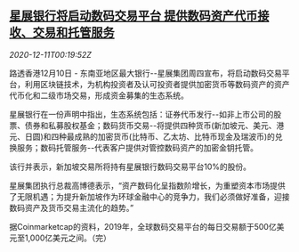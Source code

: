 <!--1607648111000-->
[星展银行将启动数码交易平台 提供数码资产代币接收、交易和托管服务](https://cn.reuters.com/article/dbs-digital-platform-1210-thur-idCNKBS28L01E)
------

<div><i>2020-12-11T00:19:52Z</i></div><p>路透香港12月10日 - 东南亚地区最大银行--星展集团周四宣布，将启动数码交易平台，利用区块链技术，为机构投资者及认可投资者提供加密货币等数码资产的资产代币化和二级市场交易，形成资金募集的生态系统。</p><p>星展银行在一份声明中指出，生态系统包括：证券代币发行--如非上市公司的股票、债券和私募股权基金；数码货币交易--将提供四种货币(新加坡元、美元、港元、日圆)和四种最成熟的加密货币(比特币、乙太坊、比特币现金及瑞波币)的兑换服务；数码托管服务--代表客户提供对管控数码资产的加密金钥托管。</p><p>该行并表示，新加坡交易所将持有星展银行数码交易平台10%的股份。</p><p>星展集团执行总裁高博德表示，“资产数码化呈指数阶增长，为重塑资本市场提供了无限机遇；为提升新加坡作为环球金融中心的竞争力，我们必须做好准备，迎接数码资产及货币交易主流化的趋势。”</p><p>据Coinmarketcap的资料，2019年，全球数码交易平台的每日交易额于500亿美元至1,000亿美元之间。（完）</p>
